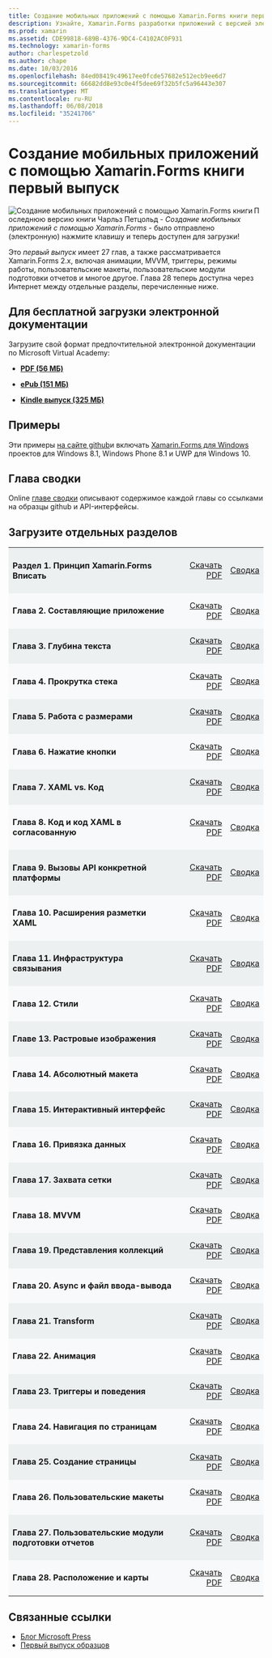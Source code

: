 ```yaml
---
title: Создание мобильных приложений с помощью Xamarin.Forms книги первый выпуск
description: Узнайте, Xamarin.Forms разработки приложений с версией электронные книги, Чарльз Петцольд создания мобильных приложений.
ms.prod: xamarin
ms.assetid: CDE99818-689B-4376-9DC4-C4102AC0F931
ms.technology: xamarin-forms
author: charlespetzold
ms.author: chape
ms.date: 10/03/2016
ms.openlocfilehash: 84ed08419c49617ee0fcde57682e512ecb9ee6d7
ms.sourcegitcommit: 66682dd8e93c0e4f5dee69f32b5fc5a96443e307
ms.translationtype: MT
ms.contentlocale: ru-RU
ms.lasthandoff: 06/08/2018
ms.locfileid: "35241706"
---
```

# <a name="creating-mobile-apps-with-xamarinforms-book-first-edition"></a>Создание мобильных приложений с помощью Xamarin.Forms книги первый выпуск

<p><img src="Images/Cover-sml.png" title="Создание мобильных приложений с помощью Xamarin.Forms книги" align="left" />Последнюю версию книги Чарльз Петцольд - <i>Создание мобильных приложений с помощью Xamarin.Forms</i> - было отправлено (электронную) нажмите клавишу и теперь доступен для загрузки!</p>

Это *первый выпуск* имеет 27 глав, а также рассматривается Xamarin.Forms&nbsp;2.x, включая анимации, MVVM, триггеры, режимы работы, пользовательские макеты, пользовательские модули подготовки отчетов и многое другое.
Глава 28 теперь доступна через Интернет между отдельные разделы, перечисленные ниже.

## <a name="download-ebook-for-free"></a>Для бесплатной загрузки электронной документации

Загрузите свой формат предпочтительной электронной документации по Microsoft Virtual Academy:

*    [**PDF (56 МБ)**](https://aka.ms/xamebook)

*    [**ePub (151 МБ)**](https://aka.ms/xamebook/epub)

*    [**Kindle выпуск (325 МБ)**](https://aka.ms/xamebook/mobi)

## <a name="samples"></a>Примеры

Эти примеры [на сайте github](https://github.com/xamarin/xamarin-forms-book-samples)и включать [Xamarin.Forms для Windows](~/xamarin-forms/platform/windows/index.md) проектов для Windows 8.1, Windows Phone 8.1 и UWP для Windows 10.

## <a name="chapter-summaries"></a>Глава сводки

Online [главе сводки](summaries/index.md) описывают содержимое каждой главы со ссылками на образцы github и API-интерфейсы.

## <a name="download-individual-chapters"></a>Загрузите отдельных разделов

<table style="border:0px; box-shadow:0 0px 0px" cellpadding="0" cellspacing="2" border="0" width="85%">
<tr style="background:#ecf0f1">
  <td style="border:0px;">
    <h4>Раздел 1. Принцип Xamarin.Forms Вписать</h4>
  </td>
  <td style="border:0px;" align="right"><a href="https://download.xamarin.com/developer/xamarin-forms-book/XamarinFormsBook-Ch01-Apr2016.pdf">Скачать PDF</a> </td>
  <td style="border:0px;" align="right"><a href="summaries/chapter01.md">Сводка</a></td>
</tr>
<tr style="background:#f8f9fa">
  <td style="border:0px;">
    <h4>Глава 2. Составляющие приложение</h4>
  </td>
  <td style="border:0px;" align="right"><a href="https://download.xamarin.com/developer/xamarin-forms-book/XamarinFormsBook-Ch02-Apr2016.pdf">Скачать PDF</a> </td>
  <td style="border:0px;" align="right"><a href="summaries/chapter02.md">Сводка</a></td>
</tr>
<tr style="background:#ecf0f1">
  <td style="border:0px;">
    <h4>Глава 3. Глубина текста</h4>
  </td>
  <td style="border:0px;" align="right"><a href="https://download.xamarin.com/developer/xamarin-forms-book/XamarinFormsBook-Ch03-Apr2016.pdf">Скачать PDF</a> </td>
  <td style="border:0px;" align="right"><a href="summaries/chapter03.md">Сводка</a></td>
</tr>
<tr style="background:#f8f9fa">
  <td style="border:0px;">
    <h4>Глава 4. Прокрутка стека</h4>
  </td>
  <td style="border:0px;" align="right"><a href="https://download.xamarin.com/developer/xamarin-forms-book/XamarinFormsBook-Ch04-Apr2016.pdf">Скачать PDF</a> </td>
  <td style="border:0px;" align="right"><a href="summaries/chapter04.md">Сводка</a></td>
</tr>
<tr style="background:#ecf0f1">
  <td style="border:0px;">
    <h4>Глава 5. Работа с размерами</h4>
  </td>
  <td style="border:0px;" align="right"><a href="https://download.xamarin.com/developer/xamarin-forms-book/XamarinFormsBook-Ch05-Apr2016.pdf">Скачать PDF</a> </td>
  <td style="border:0px;" align="right"><a href="summaries/chapter05.md">Сводка</a></td>
</tr>
<tr style="background:#f8f9fa">
  <td style="border:0px;">
    <h4>Глава 6. Нажатие кнопки</h4>
  </td>
  <td style="border:0px;" align="right"><a href="https://download.xamarin.com/developer/xamarin-forms-book/XamarinFormsBook-Ch06-Apr2016.pdf">Скачать PDF</a> </td>
  <td style="border:0px;" align="right"><a href="summaries/chapter06.md">Сводка</a></td>
</tr>
<tr style="background:#ecf0f1">
  <td style="border:0px;">
    <h4>Глава 7. XAML vs. Код</h4>
  </td>
  <td style="border:0px;" align="right"><a href="https://download.xamarin.com/developer/xamarin-forms-book/XamarinFormsBook-Ch07-Apr2016.pdf">Скачать PDF</a> </td>
  <td style="border:0px;" align="right"><a href="summaries/chapter07.md">Сводка</a></td>
</tr>
<tr style="background:#f8f9fa">
  <td style="border:0px;">
    <h4>Глава 8. Код и код XAML в согласованную</h4>
  </td>
  <td style="border:0px;" align="right"><a href="https://download.xamarin.com/developer/xamarin-forms-book/XamarinFormsBook-Ch08-Apr2016.pdf">Скачать PDF</a> </td>
  <td style="border:0px;" align="right"><a href="summaries/chapter08.md">Сводка</a></td>
</tr>
<tr style="background:#ecf0f1">
  <td style="border:0px;">
    <h4>Глава 9. Вызовы API конкретной платформы</h4>
  </td>
  <td style="border:0px;" align="right"><a href="https://download.xamarin.com/developer/xamarin-forms-book/XamarinFormsBook-Ch09-Apr2016.pdf">Скачать PDF</a> </td>
  <td style="border:0px;" align="right"><a href="summaries/chapter09.md">Сводка</a></td>
</tr>
<tr style="background:#f8f9fa">
  <td style="border:0px;">
    <h4>Глава 10. Расширения разметки XAML</h4>
  </td>
  <td style="border:0px;" align="right"><a href="https://download.xamarin.com/developer/xamarin-forms-book/XamarinFormsBook-Ch10-Apr2016.pdf">Скачать PDF</a> </td>
  <td style="border:0px;" align="right"><a href="summaries/chapter10.md">Сводка</a></td>
</tr>
<tr style="background:#ecf0f1">
  <td style="border:0px;">
    <h4>Глава 11. Инфраструктура связывания</h4>
  </td>
  <td style="border:0px;" align="right"><a href="https://download.xamarin.com/developer/xamarin-forms-book/XamarinFormsBook-Ch11-Apr2016.pdf">Скачать PDF</a> </td>
  <td style="border:0px;" align="right"><a href="summaries/chapter11.md">Сводка</a></td>
</tr>
<tr style="background:#f8f9fa">
  <td style="border:0px;">
    <h4>Глава 12. Стили</h4>
  </td>
  <td style="border:0px;" align="right"><a href="https://download.xamarin.com/developer/xamarin-forms-book/XamarinFormsBook-Ch12-Apr2016.pdf">Скачать PDF</a> </td>
  <td style="border:0px;" align="right"><a href="summaries/chapter12.md">Сводка</a></td>
</tr>
<tr style="background:#ecf0f1">
  <td style="border:0px;">
    <h4>Главе 13. Растровые изображения</h4>
  </td>
  <td style="border:0px;" align="right"><a href="https://download.xamarin.com/developer/xamarin-forms-book/XamarinFormsBook-Ch13-Apr2016.pdf">Скачать PDF</a> </td>
  <td style="border:0px;" align="right"><a href="summaries/chapter13.md">Сводка</a></td>
</tr>
<tr style="background:#f8f9fa">
  <td style="border:0px;">
    <h4>Глава 14. Абсолютный макета</h4>
  </td>
  <td style="border:0px;" align="right"><a href="https://download.xamarin.com/developer/xamarin-forms-book/XamarinFormsBook-Ch14-Apr2016.pdf">Скачать PDF</a> </td>
  <td style="border:0px;" align="right"><a href="summaries/chapter14.md">Сводка</a></td>
</tr>
<tr style="background:#ecf0f1">
  <td style="border:0px;">
    <h4>Глава 15. Интерактивный интерфейс</h4>
  </td>
  <td style="border:0px;" align="right"><a href="https://download.xamarin.com/developer/xamarin-forms-book/XamarinFormsBook-Ch15-Apr2016.pdf">Скачать PDF</a> </td>
  <td style="border:0px;" align="right"><a href="summaries/chapter15.md">Сводка</a></td>
</tr>
<tr style="background:#f8f9fa">
  <td style="border:0px;">
    <h4>Глава 16. Привязка данных</h4>
  </td>
  <td style="border:0px;" align="right"><a href="https://download.xamarin.com/developer/xamarin-forms-book/XamarinFormsBook-Ch16-Apr2016.pdf">Скачать PDF</a> </td>
  <td style="border:0px;" align="right"><a href="summaries/chapter16.md">Сводка</a></td>
</tr>
<tr style="background:#ecf0f1">
  <td style="border:0px;">
    <h4>Глава 17. Захвата сетки</h4>
  </td>
  <td style="border:0px;" align="right"><a href="https://download.xamarin.com/developer/xamarin-forms-book/XamarinFormsBook-Ch17-Apr2016.pdf">Скачать PDF</a> </td>
  <td style="border:0px;" align="right"><a href="summaries/chapter17.md">Сводка</a></td></tr>
<tr style="background:#f8f9fa">
  <td style="border:0px;">
    <h4>Глава 18. MVVM</h4>
  </td>
  <td style="border:0px;" align="right"><a href="https://download.xamarin.com/developer/xamarin-forms-book/XamarinFormsBook-Ch18-Apr2016.pdf">Скачать PDF</a> </td>
  <td style="border:0px;" align="right"><a href="summaries/chapter18.md">Сводка</a></td></tr>
<tr style="background:#ecf0f1">
  <td style="border:0px;">
    <h4>Глава 19. Представления коллекций</h4>
  </td>
  <td style="border:0px;" align="right"><a href="https://download.xamarin.com/developer/xamarin-forms-book/XamarinFormsBook-Ch19-Apr2016.pdf">Скачать PDF</a> </td>
  <td style="border:0px;" align="right"><a href="summaries/chapter19.md">Сводка</a></td></tr>
<tr style="background:#f8f9fa">
  <td style="border:0px;">
    <h4>Глава 20. Async и файл ввода-вывода</h4>
  </td>
  <td style="border:0px;" align="right"><a href="https://download.xamarin.com/developer/xamarin-forms-book/XamarinFormsBook-Ch20-Apr2016.pdf">Скачать PDF</a> </td>
  <td style="border:0px;" align="right"><a href="summaries/chapter20.md">Сводка</a></td></tr>
<tr style="background:#ecf0f1">
  <td style="border:0px;">
    <h4>Глава 21. Transform</h4>
  </td>
  <td style="border:0px;" align="right"><a href="https://download.xamarin.com/developer/xamarin-forms-book/XamarinFormsBook-Ch21-Apr2016.pdf">Скачать PDF</a> </td>
  <td style="border:0px;" align="right"><a href="summaries/chapter21.md">Сводка</a></td></tr>
</tr>
<tr style="background:#f8f9fa">
  <td style="border:0px;">
    <h4>Глава 22. Анимация</h4>
  </td>
  <td style="border:0px;" align="right"><a href="https://download.xamarin.com/developer/xamarin-forms-book/XamarinFormsBook-Ch22-Apr2016.pdf">Скачать PDF</a> </td>
  <td style="border:0px;" align="right"><a href="summaries/chapter22.md">Сводка</a></td></tr>
</tr>
<tr style="background:#ecf0f1">
  <td style="border:0px;">
    <h4>Глава 23. Триггеры и поведения</h4>
  </td>
  <td style="border:0px;" align="right"><a href="https://download.xamarin.com/developer/xamarin-forms-book/XamarinFormsBook-Ch23-Apr2016.pdf">Скачать PDF</a> </td>
  <td style="border:0px;" align="right"><a href="summaries/chapter23.md">Сводка</a></td></tr>
</tr>
<tr style="background:#f8f9fa">
  <td style="border:0px;">
    <h4>Глава 24. Навигация по страницам</h4>
  </td>
  <td style="border:0px;" align="right"><a href="https://download.xamarin.com/developer/xamarin-forms-book/XamarinFormsBook-Ch24-Apr2016.pdf">Скачать PDF</a> </td>
  <td style="border:0px;" align="right"><a href="summaries/chapter24.md">Сводка</a></td></tr>
</tr>
<tr style="background:#ecf0f1">
  <td style="border:0px;">
    <h4>Глава 25. Создание страницы</h4>
  </td>
  <td style="border:0px;" align="right"><a href="https://download.xamarin.com/developer/xamarin-forms-book/XamarinFormsBook-Ch25-Apr2016.pdf">Скачать PDF</a> </td>
  <td style="border:0px;" align="right"><a href="summaries/chapter25.md">Сводка</a></td></tr>
</tr>
<tr style="background:#f8f9fa">
  <td style="border:0px;">
    <h4>Глава 26. Пользовательские макеты</h4>
  </td>
  <td style="border:0px;" align="right"><a href="https://download.xamarin.com/developer/xamarin-forms-book/XamarinFormsBook-Ch26-Apr2016.pdf">Скачать PDF</a> </td>
  <td style="border:0px;" align="right"><a href="summaries/chapter26.md">Сводка</a></td></tr>
</tr>
<tr style="background:#ecf0f1">
  <td style="border:0px;">
    <h4>Глава 27. Пользовательские модули подготовки отчетов</h4>
  </td>
  <td style="border:0px;" align="right"><a href="https://download.xamarin.com/developer/xamarin-forms-book/XamarinFormsBook-Ch27-Apr2016.pdf">Скачать PDF</a> </td>
  <td style="border:0px;" align="right"><a href="summaries/chapter27.md">Сводка</a></td></tr>
</tr>
<tr style="background:#f8f9fa">
  <td style="border:0px;">
    <h4>Глава 28. Расположение и карты</h4>
  </td>
  <td style="border:0px;" align="right"><a href="https://download.xamarin.com/developer/xamarin-forms-book/XamarinFormsBook-Ch28-Aug2016.pdf">Скачать PDF</a> </td>
  <td style="border:0px;" align="right"><a href="summaries/chapter28.md">Сводка</a></td></tr>
</tr>
</table>



## <a name="related-links"></a>Связанные ссылки

- [Блог Microsoft Press](https://blogs.msdn.microsoft.com/microsoft_press/2016/03/31/free-ebook-creating-mobile-apps-with-xamarin-forms/)
- [Первый выпуск образцов](https://github.com/xamarin/xamarin-forms-book-samples)
